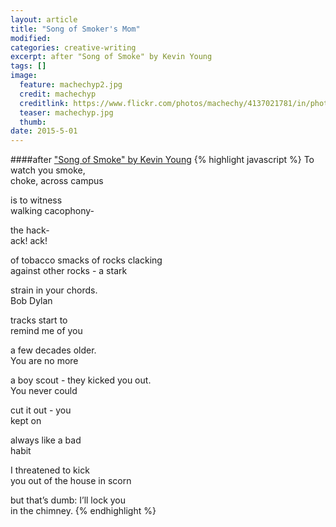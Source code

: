 ```yaml
---
layout: article
title: "Song of Smoker's Mom"
modified:
categories: creative-writing
excerpt: after "Song of Smoke" by Kevin Young
tags: []
image:
  feature: machechyp2.jpg
  credit: machechyp
  creditlink: https://www.flickr.com/photos/machechy/4137021781/in/photolist-7izjrK-63AA71-r6MSqF-rzpS47-6GR3nf-oNV8p8-6DGTPo-3hAMw2-aEKXbN-8UoJAp-6Fq7pU-5Tk4VE-2oSv2-bfhmF2-pZ55Qg-8yjLA1-pembtL-5jCQ2-bkmouH-5qtLDs-9K1Dfq-i78Pr-e1TJrt-dweoWV-5745Gh-dxX7eF-4Pd52D-5ep9Wg-kR8xCp-pYXzf7-4UCnWG-aGxCSK-7cPKhK-6EySKu-6gug44-8YjsGS-52raV1-91mt85-7Dg5Lj-6guoSz-7sWeWz-9hahjq-nJzdsA-4tqK8K-jykRUE-nt82zX-hPbyX-mZarc7-ny4911-3yrhsR
  teaser: machechyp.jpg
  thumb:
date: 2015-5-01
---
```

####after ["Song of Smoke" by Kevin Young](http://www.poetryfoundation.org/poem/250250)
{% highlight javascript %}
To watch you smoke,<br>
choke, across campus

is to witness<br>
walking cacophony-

the hack-<br>
ack!  ack!

of tobacco smacks of rocks clacking<br>
against other rocks - a stark

strain in your chords.<br>
Bob Dylan

tracks start to<br>
remind me of you

a few decades older.<br>
You are no more

a boy scout - they kicked you out.<br>
You never could

cut it out - you<br>
kept on

always like a bad<br>
habit

I threatened to kick<br>
you out of the house in scorn

but that’s dumb: I’ll lock you<br>
in the chimney.
{% endhighlight %}
